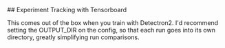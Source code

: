 ## Experiment Tracking with Tensorboard 

This comes out of the box when you train with Detectron2. I'd recommend setting the OUTPUT_DIR on the config, so that 
each run goes into its own directory, greatly simplifying run comparisons.